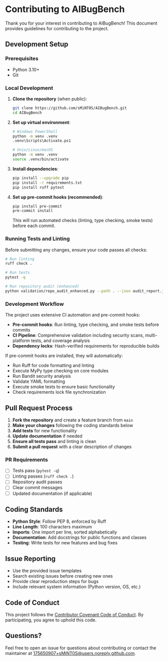 # Contributing to AIBugBench

Thank you for your interest in contributing to AIBugBench! This document provides guidelines for contributing to the project.

## Development Setup

### Prerequisites

- Python 3.10+
- Git

### Local Development

1. **Clone the repository** (when public):

   ```bash
   git clone https://github.com/sMiNT0S/AIBugBench.git
   cd AIBugBench
   ```

2. **Set up virtual environment**:

   ```bash
   # Windows PowerShell
   python -m venv .venv
   .venv\Scripts\Activate.ps1
   
   # Unix/Linux/macOS
   python -m venv .venv
   source .venv/bin/activate
   ```

3. **Install dependencies**:

   ```bash
   pip install --upgrade pip
   pip install -r requirements.txt
   pip install ruff pytest
   ```

4. **Set up pre-commit hooks (recommended)**:

   ```bash
   pip install pre-commit
   pre-commit install
   ```

   This will run automated checks (linting, type checking, smoke tests) before each commit.

### Running Tests and Linting

Before submitting any changes, ensure your code passes all checks:

```bash
# Run linting
ruff check .

# Run tests
pytest -q

# Run repository audit (enhanced)
python validation/repo_audit_enhanced.py --path . --json audit_report.json
```

### Development Workflow

The project uses extensive CI automation and pre-commit hooks:

- **Pre-commit hooks**: Run linting, type checking, and smoke tests before commits
- **CI Pipeline**: Comprehensive validation including security scans, multi-platform tests, and coverage analysis
- **Dependency locks**: Hash-verified requirements for reproducible builds

If pre-commit hooks are installed, they will automatically:

- Run Ruff for code formatting and linting
- Execute MyPy type checking on core modules
- Run Bandit security analysis
- Validate YAML formatting
- Execute smoke tests to ensure basic functionality
- Check requirements lock file synchronization

## Pull Request Process

1. **Fork the repository** and create a feature branch from `main`
2. **Make your changes** following the coding standards below
3. **Add tests** for new functionality
4. **Update documentation** if needed
5. **Ensure all tests pass** and linting is clean
6. **Submit a pull request** with a clear description of changes

### PR Requirements

- [ ] Tests pass (`pytest -q`)
- [ ] Linting passes (`ruff check .`)
- [ ] Repository audit passes
- [ ] Clear commit messages
- [ ] Updated documentation (if applicable)

## Coding Standards

- **Python Style**: Follow PEP 8, enforced by Ruff
- **Line Length**: 100 characters maximum
- **Imports**: One import per line, sorted alphabetically
- **Documentation**: Add docstrings for public functions and classes
- **Testing**: Write tests for new features and bug fixes

## Issue Reporting

- Use the provided issue templates
- Search existing issues before creating new ones
- Provide clear reproduction steps for bugs
- Include relevant system information (Python version, OS, etc.)

## Code of Conduct

This project follows the [Contributor Covenant Code of Conduct](CODE_OF_CONDUCT.md). By participating, you agree to uphold this code.

## Questions?

Feel free to open an issue for questions about contributing or contact the maintainer at <175650907+sMiNT0S@users.noreply.github.com>.

